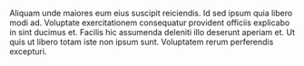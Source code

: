 Aliquam unde maiores eum eius suscipit reiciendis. Id sed ipsum quia libero modi ad. Voluptate exercitationem consequatur provident officiis explicabo in sint ducimus et. Facilis hic assumenda deleniti illo deserunt aperiam et. Ut quis ut libero totam iste non ipsum sunt. Voluptatem rerum perferendis excepturi.